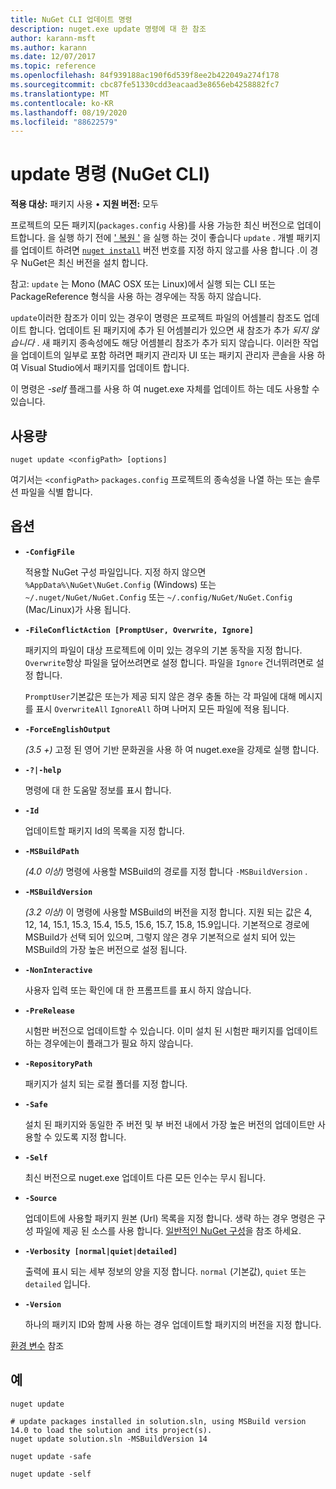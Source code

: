 ```yaml
---
title: NuGet CLI 업데이트 명령
description: nuget.exe update 명령에 대 한 참조
author: karann-msft
ms.author: karann
ms.date: 12/07/2017
ms.topic: reference
ms.openlocfilehash: 84f939188ac190f6d539f8ee2b422049a274f178
ms.sourcegitcommit: cbc87fe51330cdd3eacaad3e8656eb4258882fc7
ms.translationtype: MT
ms.contentlocale: ko-KR
ms.lasthandoff: 08/19/2020
ms.locfileid: "88622579"
---
```

# <a name="update-command-nuget-cli"></a>update 명령 (NuGet CLI)

**적용 대상:** 패키지 사용 &bullet; **지원 버전:** 모두

프로젝트의 모든 패키지(`packages.config` 사용)를 사용 가능한 최신 버전으로 업데이트합니다. 을 실행 하기 전에 [' 복원 '](cli-ref-restore.md) 을 실행 하는 것이 좋습니다 `update` . 개별 패키지를 업데이트 하려면 [`nuget install`](cli-ref-install.md) 버전 번호를 지정 하지 않고를 사용 합니다 .이 경우 NuGet은 최신 버전을 설치 합니다.

참고: `update` 는 Mono (MAC OSX 또는 Linux)에서 실행 되는 CLI 또는 PackageReference 형식을 사용 하는 경우에는 작동 하지 않습니다.

`update`이러한 참조가 이미 있는 경우이 명령은 프로젝트 파일의 어셈블리 참조도 업데이트 합니다. 업데이트 된 패키지에 추가 된 어셈블리가 있으면 새 참조가 추가 *되지 않습니다* . 새 패키지 종속성에도 해당 어셈블리 참조가 추가 되지 않습니다. 이러한 작업을 업데이트의 일부로 포함 하려면 패키지 관리자 UI 또는 패키지 관리자 콘솔을 사용 하 여 Visual Studio에서 패키지를 업데이트 합니다.

이 명령은 *-self* 플래그를 사용 하 여 nuget.exe 자체를 업데이트 하는 데도 사용할 수 있습니다.

## <a name="usage"></a>사용량

```cli
nuget update <configPath> [options]
```

여기서는 `<configPath>` `packages.config` 프로젝트의 종속성을 나열 하는 또는 솔루션 파일을 식별 합니다.

## <a name="options"></a>옵션

- **`-ConfigFile`**

  적용할 NuGet 구성 파일입니다. 지정 하지 않으면 `%AppData%\NuGet\NuGet.Config` (Windows) 또는 `~/.nuget/NuGet/NuGet.Config` 또는 `~/.config/NuGet/NuGet.Config` (Mac/Linux)가 사용 됩니다.

- **`-FileConflictAction [PromptUser, Overwrite, Ignore]`**

  패키지의 파일이 대상 프로젝트에 이미 있는 경우의 기본 동작을 지정 합니다. `Overwrite`항상 파일을 덮어쓰려면로 설정 합니다. 파일을 `Ignore` 건너뛰려면로 설정 합니다.

  `PromptUser`기본값은 또는가 제공 되지 않은 경우 충돌 하는 각 파일에 대해 메시지를 표시 `OverwriteAll` `IgnoreAll` 하며 나머지 모든 파일에 적용 됩니다.

- **`-ForceEnglishOutput`**

  *(3.5 +)* 고정 된 영어 기반 문화권을 사용 하 여 nuget.exe을 강제로 실행 합니다.

- **`-?|-help`**

  명령에 대 한 도움말 정보를 표시 합니다.

- **`-Id`**

  업데이트할 패키지 Id의 목록을 지정 합니다.

- **`-MSBuildPath`**

  *(4.0 이상)* 명령에 사용할 MSBuild의 경로를 지정 합니다 `-MSBuildVersion` .

- **`-MSBuildVersion`**

  *(3.2 이상)* 이 명령에 사용할 MSBuild의 버전을 지정 합니다. 지원 되는 값은 4, 12, 14, 15.1, 15.3, 15.4, 15.5, 15.6, 15.7, 15.8, 15.9입니다. 기본적으로 경로에 MSBuild가 선택 되어 있으며, 그렇지 않은 경우 기본적으로 설치 되어 있는 MSBuild의 가장 높은 버전으로 설정 됩니다.

- **`-NonInteractive`**

  사용자 입력 또는 확인에 대 한 프롬프트를 표시 하지 않습니다.

- **`-PreRelease`**

  시험판 버전으로 업데이트할 수 있습니다. 이미 설치 된 시험판 패키지를 업데이트 하는 경우에는이 플래그가 필요 하지 않습니다.

- **`-RepositoryPath`**

  패키지가 설치 되는 로컬 폴더를 지정 합니다.

- **`-Safe`**

  설치 된 패키지와 동일한 주 버전 및 부 버전 내에서 가장 높은 버전의 업데이트만 사용할 수 있도록 지정 합니다.

- **`-Self`**

  최신 버전으로 nuget.exe 업데이트 다른 모든 인수는 무시 됩니다.

- **`-Source`**

  업데이트에 사용할 패키지 원본 (Url) 목록을 지정 합니다. 생략 하는 경우 명령은 구성 파일에 제공 된 소스를 사용 합니다. [일반적인 NuGet 구성](../../consume-packages/configuring-nuget-behavior.md)을 참조 하세요.

- **`-Verbosity [normal|quiet|detailed]`**

  출력에 표시 되는 세부 정보의 양을 지정 합니다. `normal` (기본값), `quiet` 또는 `detailed` 입니다.

- **`-Version`**

  하나의 패키지 ID와 함께 사용 하는 경우 업데이트할 패키지의 버전을 지정 합니다.

[환경 변수](cli-ref-environment-variables.md) 참조

## <a name="examples"></a>예

```cli
nuget update

# update packages installed in solution.sln, using MSBuild version 14.0 to load the solution and its project(s).
nuget update solution.sln -MSBuildVersion 14

nuget update -safe

nuget update -self
```
